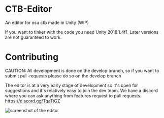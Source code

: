 # CTB-Editor
An editor for osu ctb made in Unity (WIP)

If you want to tinker with the code you need Unity 2018.1.4f1. Later versions are not guaranteed to work.

# Contributing
CAUTION: All development is done on the develop branch, so if you want to submit pull-requests please do so on the develop branch

The editor is at a very early stage of development so it's open for suggestions and it's relatively easy to join the dev team.
We have a discord where you can ask anything from features request to pull requests.
https://discord.gg/TqaTtGZ

![screenshot of the editor](https://i.imgur.com/jyq5WM5.png)
